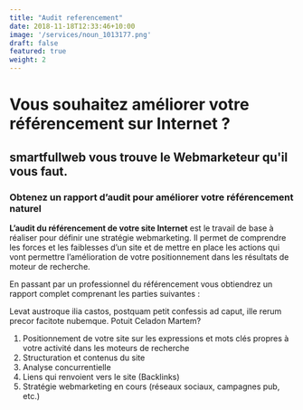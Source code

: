 ```yaml
---
title: "Audit referencement"
date: 2018-11-18T12:33:46+10:00
image: '/services/noun_1013177.png'
draft: false
featured: true
weight: 2
---
```


# Vous souhaitez améliorer votre référencement sur Internet ?

## smartfullweb vous trouve le Webmarketeur qu'il vous faut.

### Obtenez un rapport d’audit pour améliorer votre référencement naturel

**L’audit du référencement de votre site Internet** est le travail de base à réaliser pour définir une stratégie webmarketing. Il permet de comprendre les forces et les faiblesses d’un site et de mettre en place les actions qui vont permettre l’amélioration de votre positionnement dans les résultats de moteur de recherche.

En passant par un professionnel du référencement vous obtiendrez un rapport complet comprenant les parties suivantes :


Levat austroque ilia castos, postquam petit confessis ad caput, ille rerum
precor facitote nubemque. Potuit Celadon Martem?

1. Positionnement de votre site sur les expressions et mots clés propres à votre activité dans les moteurs de recherche
2. Structuration et contenus du site
3. Analyse concurrentielle
4. Liens qui renvoient vers le site (Backlinks)
5. Stratégie webmarketing en cours (réseaux sociaux, campagnes pub, etc.)
